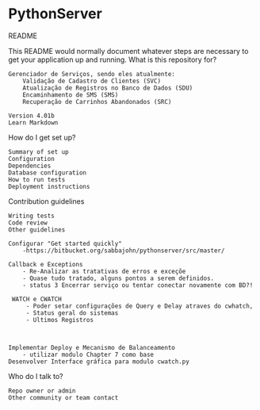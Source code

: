 # PythonServer
README

This README would normally document whatever steps are necessary to get your application up and running.
What is this repository for?

    Gerenciador de Serviços, sendo eles atualmente:
        Validação de Cadastro de Clientes (SVC)
        Atualização de Registros no Banco de Dados (SDU)
        Encaminhamento de SMS (SMS)
        Recuperação de Carrinhos Abandonados (SRC)

    Version 4.01b
    Learn Markdown

How do I get set up?

    Summary of set up
    Configuration
    Dependencies
    Database configuration
    How to run tests
    Deployment instructions

Contribution guidelines
 	
	Writing tests
    Code review
    Other guidelines
	
	Configurar "Get started quickly"
		-https://bitbucket.org/sabbajohn/pythonserver/src/master/

	Callback e Exceptions
		- Re-Analizar as tratativas de erros e exceçõe
		- Quase tudo tratado, alguns pontos a serem definidos. 
		- status 3 Encerrar serviço ou tentar conectar novamente com BD?!

	 WATCH e CWATCH 
		 - Poder setar configurações de Query e Delay atraves do cwhatch,
		 - Status geral do sistemas
		 - Ultimos Registros
	


	Implementar Deploy e Mecanismo de Balanceamento
		- utilizar modulo Chapter 7 como base
	Desenvolver Interface gráfica para modulo cwatch.py
   

Who do I talk to?

    Repo owner or admin
    Other community or team contact


